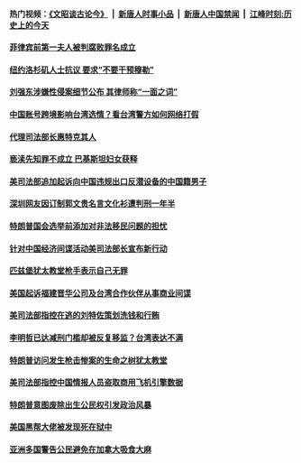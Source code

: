 #### 热门视频：[《文昭谈古论今》](https://github.com/gfw-breaker/wenzhao/blob/master/README.md?t=12021532?t=12021231?t=12020931?t=12020631?t=12020331?t=12020031?t=12012131?t=12011832?t=12011531?t=12011230?t=12010931?t=12010631?t=12010332?t=12010031?t=11302131?t=11301831?t=11301531?t=11301231?t=11300931?t=11300631?t=11300331?t=11300031?t=11292131?t=11291831?t=11291531?t=11291231?t=11290931?t=11290631?t=11290331?t=11290031?t=11282132?t=11281832?t=11281531?t=11281231?t=11280931?t=11280631?t=11280331?t=11280031?t=11272131?t=11271832?t=11271532?t=11271231?t=11270931?t=11270632?t=11270332?t=11270032?t=11262131?t=11261831?t=11261532?t=11261232?t=11260931?t=11260631?t=11260331?t=11260032?t=11252132?t=11251832?t=11251532?t=11251232?t=11250932?t=11250631?t=11250331?t=11250032?t=11242132?t=11241831?t=11241532?t=11241231?t=11240932?t=11240631?t=11240331?t=11240034?t=11232134?t=11231834?t=11231531?t=11231233?t=11230933?t=11230632?t=11230335?t=11230031?t=11222139?t=11221834?t=11221532?t=11221238?t=11220932?t=11220634?t=11220333?t=11220033?t=11212133?t=11211834?t=11211535?t=11211231?t=11210931?t=11210632?t=11210331?t=11210031?t=11202131?t=11201831?t=11201531?t=11201231?t=11200931?t=11200631?t=11200331?t=11200031?t=11192131?t=11191832?t=11191531?t=11191231?t=11190931?t=11190631?t=11190331?t=11190031?t=11182131?t=11181831?t=11181531?t=11181231?t=11180931?t=11180631?t=11180331?t=11180031?t=11172131?t=11171831?t=11171531?t=11171231?t=11170931?t=11170631?t=11170331?t=11170031?t=11162131?t=11161831?t=11161531?t=11161231?t=11160932?t=11160631?t=11160331?t=11160031?t=11152131?t=11151831?t=11151531?t=11151231?t=11150931?t=11150631?t=11150331?t=11150031?t=11142132?t=11141832?t=11141531?t=11141231?t=11140931?t=11140631?t=11140331?t=11140031?t=11132132?t=11131831?t=11131531?t=11131231?t=11130931?t=11130632?t=11130332?t=11130032?t=11122132?t=11121831?t=11121532?t=11121231?t=11120931?t=11120631?t=11120332?t=11120031?t=11112131?t=11111831?t=11111531?t=11111231?t=11110931?t=11110631?t=11110331?t=11110031?t=11102131?t=11101831?t=11101533?t=11101532?t=11101232) &nbsp;|&nbsp; [新唐人时事小品](https://github.com/gfw-breaker/ntdtv-comedy/blob/master/README.md?t=12021532?t=12021231?t=12020931?t=12020631?t=12020331?t=12020031?t=12012131?t=12011832?t=12011531?t=12011230?t=12010931?t=12010631?t=12010332?t=12010031?t=11302131?t=11301831?t=11301531?t=11301231?t=11300931?t=11300631?t=11300331?t=11300031?t=11292131?t=11291831?t=11291531?t=11291231?t=11290931?t=11290631?t=11290331?t=11290031?t=11282132?t=11281832?t=11281531?t=11281231?t=11280931?t=11280631?t=11280331?t=11280031?t=11272131?t=11271832?t=11271532?t=11271231?t=11270931?t=11270632?t=11270332?t=11270032?t=11262131?t=11261831?t=11261532?t=11261232?t=11260931?t=11260631?t=11260331?t=11260032?t=11252132?t=11251832?t=11251532?t=11251232?t=11250932?t=11250631?t=11250331?t=11250032?t=11242132?t=11241831?t=11241532?t=11241231?t=11240932?t=11240631?t=11240331?t=11240034?t=11232134?t=11231834?t=11231531?t=11231233?t=11230933?t=11230632?t=11230335?t=11230031?t=11222139?t=11221834?t=11221532?t=11221238?t=11220932?t=11220634?t=11220333?t=11220033?t=11212133?t=11211834?t=11211535?t=11211231?t=11210931?t=11210632?t=11210331?t=11210031?t=11202131?t=11201831?t=11201531?t=11201231?t=11200931?t=11200631?t=11200331?t=11200031?t=11192131?t=11191832?t=11191531?t=11191231?t=11190931?t=11190631?t=11190331?t=11190031?t=11182131?t=11181831?t=11181531?t=11181231?t=11180931?t=11180631?t=11180331?t=11180031?t=11172131?t=11171831?t=11171531?t=11171231?t=11170931?t=11170631?t=11170331?t=11170031?t=11162131?t=11161831?t=11161531?t=11161231?t=11160932?t=11160631?t=11160331?t=11160031?t=11152131?t=11151831?t=11151531?t=11151231?t=11150931?t=11150631?t=11150331?t=11150031?t=11142132?t=11141832?t=11141531?t=11141231?t=11140931?t=11140631?t=11140331?t=11140031?t=11132132?t=11131831?t=11131531?t=11131231?t=11130931?t=11130632?t=11130332?t=11130032?t=11122132?t=11121831?t=11121532?t=11121231?t=11120931?t=11120631?t=11120332?t=11120031?t=11112131?t=11111831?t=11111531?t=11111231?t=11110931?t=11110631?t=11110331?t=11110031?t=11102131?t=11101831?t=11101533?t=11101532?t=11101232) &nbsp;|&nbsp; [新唐人中国禁闻](https://github.com/gfw-breaker/ntdtv-news/blob/master/README.md?t=12021532?t=12021231?t=12020931?t=12020631?t=12020331?t=12020031?t=12012131?t=12011832?t=12011531?t=12011230?t=12010931?t=12010631?t=12010332?t=12010031?t=11302131?t=11301831?t=11301531?t=11301231?t=11300931?t=11300631?t=11300331?t=11300031?t=11292131?t=11291831?t=11291531?t=11291231?t=11290931?t=11290631?t=11290331?t=11290031?t=11282132?t=11281832?t=11281531?t=11281231?t=11280931?t=11280631?t=11280331?t=11280031?t=11272131?t=11271832?t=11271532?t=11271231?t=11270931?t=11270632?t=11270332?t=11270032?t=11262131?t=11261831?t=11261532?t=11261232?t=11260931?t=11260631?t=11260331?t=11260032?t=11252132?t=11251832?t=11251532?t=11251232?t=11250932?t=11250631?t=11250331?t=11250032?t=11242132?t=11241831?t=11241532?t=11241231?t=11240932?t=11240631?t=11240331?t=11240034?t=11232134?t=11231834?t=11231531?t=11231233?t=11230933?t=11230632?t=11230335?t=11230031?t=11222139?t=11221834?t=11221532?t=11221238?t=11220932?t=11220634?t=11220333?t=11220033?t=11212133?t=11211834?t=11211535?t=11211231?t=11210931?t=11210632?t=11210331?t=11210031?t=11202131?t=11201831?t=11201531?t=11201231?t=11200931?t=11200631?t=11200331?t=11200031?t=11192131?t=11191832?t=11191531?t=11191231?t=11190931?t=11190631?t=11190331?t=11190031?t=11182131?t=11181831?t=11181531?t=11181231?t=11180931?t=11180631?t=11180331?t=11180031?t=11172131?t=11171831?t=11171531?t=11171231?t=11170931?t=11170631?t=11170331?t=11170031?t=11162131?t=11161831?t=11161531?t=11161231?t=11160932?t=11160631?t=11160331?t=11160031?t=11152131?t=11151831?t=11151531?t=11151231?t=11150931?t=11150631?t=11150331?t=11150031?t=11142132?t=11141832?t=11141531?t=11141231?t=11140931?t=11140631?t=11140331?t=11140031?t=11132132?t=11131831?t=11131531?t=11131231?t=11130931?t=11130632?t=11130332?t=11130032?t=11122132?t=11121831?t=11121532?t=11121231?t=11120931?t=11120631?t=11120332?t=11120031?t=11112131?t=11111831?t=11111531?t=11111231?t=11110931?t=11110631?t=11110331?t=11110031?t=11102131?t=11101831?t=11101533?t=11101532?t=11101232) &nbsp;|&nbsp; [江峰时刻:历史上的今天](https://github.com/gfw-breaker/today-in-history/blob/master/README.md?t=12021532?t=12021231?t=12020931?t=12020631?t=12020331?t=12020031?t=12012131?t=12011832?t=12011531?t=12011230?t=12010931?t=12010631?t=12010332?t=12010031?t=11302131?t=11301831?t=11301531?t=11301231?t=11300931?t=11300631?t=11300331?t=11300031?t=11292131?t=11291831?t=11291531?t=11291231?t=11290931?t=11290631?t=11290331?t=11290031?t=11282132?t=11281832?t=11281531?t=11281231?t=11280931?t=11280631?t=11280331?t=11280031?t=11272131?t=11271832?t=11271532?t=11271231?t=11270931?t=11270632?t=11270332?t=11270032?t=11262131?t=11261831?t=11261532?t=11261232?t=11260931?t=11260631?t=11260331?t=11260032?t=11252132?t=11251832?t=11251532?t=11251232?t=11250932?t=11250631?t=11250331?t=11250032?t=11242132?t=11241831?t=11241532?t=11241231?t=11240932?t=11240631?t=11240331?t=11240034?t=11232134?t=11231834?t=11231531?t=11231233?t=11230933?t=11230632?t=11230335?t=11230031?t=11222139?t=11221834?t=11221532?t=11221238?t=11220932?t=11220634?t=11220333?t=11220033?t=11212133?t=11211834?t=11211535?t=11211231?t=11210931?t=11210632?t=11210331?t=11210031?t=11202131?t=11201831?t=11201531?t=11201231?t=11200931?t=11200631?t=11200331?t=11200031?t=11192131?t=11191832?t=11191531?t=11191231?t=11190931?t=11190631?t=11190331?t=11190031?t=11182131?t=11181831?t=11181531?t=11181231?t=11180931?t=11180631?t=11180331?t=11180031?t=11172131?t=11171831?t=11171531?t=11171231?t=11170931?t=11170631?t=11170331?t=11170031?t=11162131?t=11161831?t=11161531?t=11161231?t=11160932?t=11160631?t=11160331?t=11160031?t=11152131?t=11151831?t=11151531?t=11151231?t=11150931?t=11150631?t=11150331?t=11150031?t=11142132?t=11141832?t=11141531?t=11141231?t=11140931?t=11140631?t=11140331?t=11140031?t=11132132?t=11131831?t=11131531?t=11131231?t=11130931?t=11130632?t=11130332?t=11130032?t=11122132?t=11121831?t=11121532?t=11121231?t=11120931?t=11120631?t=11120332?t=11120031?t=11112131?t=11111831?t=11111531?t=11111231?t=11110931?t=11110631?t=11110331?t=11110031?t=11102131?t=11101831?t=11101533?t=11101532?t=11101232) 

#### [菲律宾前第一夫人被判腐败罪名成立](../pages/zvyyieoqvp/4652308.md?t=12021532?t=12021231?t=12020931?t=12020631?t=12020331?t=12020031?t=12012131?t=12011832?t=12011531?t=12011230?t=12010931?t=12010631?t=12010332?t=12010031?t=11302131?t=11301831?t=11301531?t=11301231?t=11300931?t=11300631?t=11300331?t=11300031?t=11292131?t=11291831?t=11291531?t=11291231?t=11290931?t=11290631?t=11290331?t=11290031?t=11282132?t=11281832?t=11281531?t=11281231?t=11280931?t=11280631?t=11280331?t=11280031?t=11272131?t=11271832?t=11271532?t=11271231?t=11270931?t=11270632?t=11270332?t=11270032?t=11262131?t=11261831?t=11261532?t=11261232?t=11260931?t=11260631?t=11260331?t=11260032?t=11252132?t=11251832?t=11251532?t=11251232?t=11250932?t=11250631?t=11250331?t=11250032?t=11242132?t=11241831?t=11241532?t=11241231?t=11240932?t=11240631?t=11240331?t=11240034?t=11232134?t=11231834?t=11231531?t=11231233?t=11230933?t=11230632?t=11230335?t=11230031?t=11222139?t=11221834?t=11221532?t=11221238?t=11220932?t=11220634?t=11220333?t=11220033?t=11212133?t=11211834?t=11211535?t=11211231?t=11210931?t=11210632?t=11210331?t=11210031?t=11202131?t=11201831?t=11201531?t=11201231?t=11200931?t=11200631?t=11200331?t=11200031?t=11192131?t=11191832?t=11191531?t=11191231?t=11190931?t=11190631?t=11190331?t=11190031?t=11182131?t=11181831?t=11181531?t=11181231?t=11180931?t=11180631?t=11180331?t=11180031?t=11172131?t=11171831?t=11171531?t=11171231?t=11170931?t=11170631?t=11170331?t=11170031?t=11162131?t=11161831?t=11161531?t=11161231?t=11160932?t=11160631?t=11160331?t=11160031?t=11152131?t=11151831?t=11151531?t=11151231?t=11150931?t=11150631?t=11150331?t=11150031?t=11142132?t=11141832?t=11141531?t=11141231?t=11140931?t=11140631?t=11140331?t=11140031?t=11132132?t=11131831?t=11131531?t=11131231?t=11130931?t=11130632?t=11130332?t=11130032?t=11122132?t=11121831?t=11121532?t=11121231?t=11120931?t=11120631?t=11120332?t=11120031?t=11112131?t=11111831?t=11111531?t=11111231?t=11110931?t=11110631?t=11110331?t=11110031?t=11102131?t=11101831?t=11101533?t=11101532?t=11101232) 

#### [纽约洛杉矶人士抗议 要求“不要干预穆勒”](../pages/zvyyieoqvp/4651822.md?t=12021532?t=12021231?t=12020931?t=12020631?t=12020331?t=12020031?t=12012131?t=12011832?t=12011531?t=12011230?t=12010931?t=12010631?t=12010332?t=12010031?t=11302131?t=11301831?t=11301531?t=11301231?t=11300931?t=11300631?t=11300331?t=11300031?t=11292131?t=11291831?t=11291531?t=11291231?t=11290931?t=11290631?t=11290331?t=11290031?t=11282132?t=11281832?t=11281531?t=11281231?t=11280931?t=11280631?t=11280331?t=11280031?t=11272131?t=11271832?t=11271532?t=11271231?t=11270931?t=11270632?t=11270332?t=11270032?t=11262131?t=11261831?t=11261532?t=11261232?t=11260931?t=11260631?t=11260331?t=11260032?t=11252132?t=11251832?t=11251532?t=11251232?t=11250932?t=11250631?t=11250331?t=11250032?t=11242132?t=11241831?t=11241532?t=11241231?t=11240932?t=11240631?t=11240331?t=11240034?t=11232134?t=11231834?t=11231531?t=11231233?t=11230933?t=11230632?t=11230335?t=11230031?t=11222139?t=11221834?t=11221532?t=11221238?t=11220932?t=11220634?t=11220333?t=11220033?t=11212133?t=11211834?t=11211535?t=11211231?t=11210931?t=11210632?t=11210331?t=11210031?t=11202131?t=11201831?t=11201531?t=11201231?t=11200931?t=11200631?t=11200331?t=11200031?t=11192131?t=11191832?t=11191531?t=11191231?t=11190931?t=11190631?t=11190331?t=11190031?t=11182131?t=11181831?t=11181531?t=11181231?t=11180931?t=11180631?t=11180331?t=11180031?t=11172131?t=11171831?t=11171531?t=11171231?t=11170931?t=11170631?t=11170331?t=11170031?t=11162131?t=11161831?t=11161531?t=11161231?t=11160932?t=11160631?t=11160331?t=11160031?t=11152131?t=11151831?t=11151531?t=11151231?t=11150931?t=11150631?t=11150331?t=11150031?t=11142132?t=11141832?t=11141531?t=11141231?t=11140931?t=11140631?t=11140331?t=11140031?t=11132132?t=11131831?t=11131531?t=11131231?t=11130931?t=11130632?t=11130332?t=11130032?t=11122132?t=11121831?t=11121532?t=11121231?t=11120931?t=11120631?t=11120332?t=11120031?t=11112131?t=11111831?t=11111531?t=11111231?t=11110931?t=11110631?t=11110331?t=11110031?t=11102131?t=11101831?t=11101533?t=11101532?t=11101232) 

#### [刘强东涉嫌性侵案细节公布 其律师称“一面之词”](../pages/zvyyieoqvp/4650001.md?t=12021532?t=12021231?t=12020931?t=12020631?t=12020331?t=12020031?t=12012131?t=12011832?t=12011531?t=12011230?t=12010931?t=12010631?t=12010332?t=12010031?t=11302131?t=11301831?t=11301531?t=11301231?t=11300931?t=11300631?t=11300331?t=11300031?t=11292131?t=11291831?t=11291531?t=11291231?t=11290931?t=11290631?t=11290331?t=11290031?t=11282132?t=11281832?t=11281531?t=11281231?t=11280931?t=11280631?t=11280331?t=11280031?t=11272131?t=11271832?t=11271532?t=11271231?t=11270931?t=11270632?t=11270332?t=11270032?t=11262131?t=11261831?t=11261532?t=11261232?t=11260931?t=11260631?t=11260331?t=11260032?t=11252132?t=11251832?t=11251532?t=11251232?t=11250932?t=11250631?t=11250331?t=11250032?t=11242132?t=11241831?t=11241532?t=11241231?t=11240932?t=11240631?t=11240331?t=11240034?t=11232134?t=11231834?t=11231531?t=11231233?t=11230933?t=11230632?t=11230335?t=11230031?t=11222139?t=11221834?t=11221532?t=11221238?t=11220932?t=11220634?t=11220333?t=11220033?t=11212133?t=11211834?t=11211535?t=11211231?t=11210931?t=11210632?t=11210331?t=11210031?t=11202131?t=11201831?t=11201531?t=11201231?t=11200931?t=11200631?t=11200331?t=11200031?t=11192131?t=11191832?t=11191531?t=11191231?t=11190931?t=11190631?t=11190331?t=11190031?t=11182131?t=11181831?t=11181531?t=11181231?t=11180931?t=11180631?t=11180331?t=11180031?t=11172131?t=11171831?t=11171531?t=11171231?t=11170931?t=11170631?t=11170331?t=11170031?t=11162131?t=11161831?t=11161531?t=11161231?t=11160932?t=11160631?t=11160331?t=11160031?t=11152131?t=11151831?t=11151531?t=11151231?t=11150931?t=11150631?t=11150331?t=11150031?t=11142132?t=11141832?t=11141531?t=11141231?t=11140931?t=11140631?t=11140331?t=11140031?t=11132132?t=11131831?t=11131531?t=11131231?t=11130931?t=11130632?t=11130332?t=11130032?t=11122132?t=11121831?t=11121532?t=11121231?t=11120931?t=11120631?t=11120332?t=11120031?t=11112131?t=11111831?t=11111531?t=11111231?t=11110931?t=11110631?t=11110331?t=11110031?t=11102131?t=11101831?t=11101533?t=11101532?t=11101232) 

#### [中国账号跨境影响台湾选情？看台湾警方如何网络打假](../pages/zvyyieoqvp/4649896.md?t=12021532?t=12021231?t=12020931?t=12020631?t=12020331?t=12020031?t=12012131?t=12011832?t=12011531?t=12011230?t=12010931?t=12010631?t=12010332?t=12010031?t=11302131?t=11301831?t=11301531?t=11301231?t=11300931?t=11300631?t=11300331?t=11300031?t=11292131?t=11291831?t=11291531?t=11291231?t=11290931?t=11290631?t=11290331?t=11290031?t=11282132?t=11281832?t=11281531?t=11281231?t=11280931?t=11280631?t=11280331?t=11280031?t=11272131?t=11271832?t=11271532?t=11271231?t=11270931?t=11270632?t=11270332?t=11270032?t=11262131?t=11261831?t=11261532?t=11261232?t=11260931?t=11260631?t=11260331?t=11260032?t=11252132?t=11251832?t=11251532?t=11251232?t=11250932?t=11250631?t=11250331?t=11250032?t=11242132?t=11241831?t=11241532?t=11241231?t=11240932?t=11240631?t=11240331?t=11240034?t=11232134?t=11231834?t=11231531?t=11231233?t=11230933?t=11230632?t=11230335?t=11230031?t=11222139?t=11221834?t=11221532?t=11221238?t=11220932?t=11220634?t=11220333?t=11220033?t=11212133?t=11211834?t=11211535?t=11211231?t=11210931?t=11210632?t=11210331?t=11210031?t=11202131?t=11201831?t=11201531?t=11201231?t=11200931?t=11200631?t=11200331?t=11200031?t=11192131?t=11191832?t=11191531?t=11191231?t=11190931?t=11190631?t=11190331?t=11190031?t=11182131?t=11181831?t=11181531?t=11181231?t=11180931?t=11180631?t=11180331?t=11180031?t=11172131?t=11171831?t=11171531?t=11171231?t=11170931?t=11170631?t=11170331?t=11170031?t=11162131?t=11161831?t=11161531?t=11161231?t=11160932?t=11160631?t=11160331?t=11160031?t=11152131?t=11151831?t=11151531?t=11151231?t=11150931?t=11150631?t=11150331?t=11150031?t=11142132?t=11141832?t=11141531?t=11141231?t=11140931?t=11140631?t=11140331?t=11140031?t=11132132?t=11131831?t=11131531?t=11131231?t=11130931?t=11130632?t=11130332?t=11130032?t=11122132?t=11121831?t=11121532?t=11121231?t=11120931?t=11120631?t=11120332?t=11120031?t=11112131?t=11111831?t=11111531?t=11111231?t=11110931?t=11110631?t=11110331?t=11110031?t=11102131?t=11101831?t=11101533?t=11101532?t=11101232) 

#### [代理司法部长惠特克其人](../pages/zvyyieoqvp/4649130.md?t=12021532?t=12021231?t=12020931?t=12020631?t=12020331?t=12020031?t=12012131?t=12011832?t=12011531?t=12011230?t=12010931?t=12010631?t=12010332?t=12010031?t=11302131?t=11301831?t=11301531?t=11301231?t=11300931?t=11300631?t=11300331?t=11300031?t=11292131?t=11291831?t=11291531?t=11291231?t=11290931?t=11290631?t=11290331?t=11290031?t=11282132?t=11281832?t=11281531?t=11281231?t=11280931?t=11280631?t=11280331?t=11280031?t=11272131?t=11271832?t=11271532?t=11271231?t=11270931?t=11270632?t=11270332?t=11270032?t=11262131?t=11261831?t=11261532?t=11261232?t=11260931?t=11260631?t=11260331?t=11260032?t=11252132?t=11251832?t=11251532?t=11251232?t=11250932?t=11250631?t=11250331?t=11250032?t=11242132?t=11241831?t=11241532?t=11241231?t=11240932?t=11240631?t=11240331?t=11240034?t=11232134?t=11231834?t=11231531?t=11231233?t=11230933?t=11230632?t=11230335?t=11230031?t=11222139?t=11221834?t=11221532?t=11221238?t=11220932?t=11220634?t=11220333?t=11220033?t=11212133?t=11211834?t=11211535?t=11211231?t=11210931?t=11210632?t=11210331?t=11210031?t=11202131?t=11201831?t=11201531?t=11201231?t=11200931?t=11200631?t=11200331?t=11200031?t=11192131?t=11191832?t=11191531?t=11191231?t=11190931?t=11190631?t=11190331?t=11190031?t=11182131?t=11181831?t=11181531?t=11181231?t=11180931?t=11180631?t=11180331?t=11180031?t=11172131?t=11171831?t=11171531?t=11171231?t=11170931?t=11170631?t=11170331?t=11170031?t=11162131?t=11161831?t=11161531?t=11161231?t=11160932?t=11160631?t=11160331?t=11160031?t=11152131?t=11151831?t=11151531?t=11151231?t=11150931?t=11150631?t=11150331?t=11150031?t=11142132?t=11141832?t=11141531?t=11141231?t=11140931?t=11140631?t=11140331?t=11140031?t=11132132?t=11131831?t=11131531?t=11131231?t=11130931?t=11130632?t=11130332?t=11130032?t=11122132?t=11121831?t=11121532?t=11121231?t=11120931?t=11120631?t=11120332?t=11120031?t=11112131?t=11111831?t=11111531?t=11111231?t=11110931?t=11110631?t=11110331?t=11110031?t=11102131?t=11101831?t=11101533?t=11101532?t=11101232) 

#### [亵渎先知罪不成立 巴基斯坦妇女获释](../pages/zvyyieoqvp/4649129.md?t=12021532?t=12021231?t=12020931?t=12020631?t=12020331?t=12020031?t=12012131?t=12011832?t=12011531?t=12011230?t=12010931?t=12010631?t=12010332?t=12010031?t=11302131?t=11301831?t=11301531?t=11301231?t=11300931?t=11300631?t=11300331?t=11300031?t=11292131?t=11291831?t=11291531?t=11291231?t=11290931?t=11290631?t=11290331?t=11290031?t=11282132?t=11281832?t=11281531?t=11281231?t=11280931?t=11280631?t=11280331?t=11280031?t=11272131?t=11271832?t=11271532?t=11271231?t=11270931?t=11270632?t=11270332?t=11270032?t=11262131?t=11261831?t=11261532?t=11261232?t=11260931?t=11260631?t=11260331?t=11260032?t=11252132?t=11251832?t=11251532?t=11251232?t=11250932?t=11250631?t=11250331?t=11250032?t=11242132?t=11241831?t=11241532?t=11241231?t=11240932?t=11240631?t=11240331?t=11240034?t=11232134?t=11231834?t=11231531?t=11231233?t=11230933?t=11230632?t=11230335?t=11230031?t=11222139?t=11221834?t=11221532?t=11221238?t=11220932?t=11220634?t=11220333?t=11220033?t=11212133?t=11211834?t=11211535?t=11211231?t=11210931?t=11210632?t=11210331?t=11210031?t=11202131?t=11201831?t=11201531?t=11201231?t=11200931?t=11200631?t=11200331?t=11200031?t=11192131?t=11191832?t=11191531?t=11191231?t=11190931?t=11190631?t=11190331?t=11190031?t=11182131?t=11181831?t=11181531?t=11181231?t=11180931?t=11180631?t=11180331?t=11180031?t=11172131?t=11171831?t=11171531?t=11171231?t=11170931?t=11170631?t=11170331?t=11170031?t=11162131?t=11161831?t=11161531?t=11161231?t=11160932?t=11160631?t=11160331?t=11160031?t=11152131?t=11151831?t=11151531?t=11151231?t=11150931?t=11150631?t=11150331?t=11150031?t=11142132?t=11141832?t=11141531?t=11141231?t=11140931?t=11140631?t=11140331?t=11140031?t=11132132?t=11131831?t=11131531?t=11131231?t=11130931?t=11130632?t=11130332?t=11130032?t=11122132?t=11121831?t=11121532?t=11121231?t=11120931?t=11120631?t=11120332?t=11120031?t=11112131?t=11111831?t=11111531?t=11111231?t=11110931?t=11110631?t=11110331?t=11110031?t=11102131?t=11101831?t=11101533?t=11101532?t=11101232) 

#### [美司法部追加起诉向中国违规出口反潜设备的中国籍男子](../pages/zvyyieoqvp/4643299.md?t=12021532?t=12021231?t=12020931?t=12020631?t=12020331?t=12020031?t=12012131?t=12011832?t=12011531?t=12011230?t=12010931?t=12010631?t=12010332?t=12010031?t=11302131?t=11301831?t=11301531?t=11301231?t=11300931?t=11300631?t=11300331?t=11300031?t=11292131?t=11291831?t=11291531?t=11291231?t=11290931?t=11290631?t=11290331?t=11290031?t=11282132?t=11281832?t=11281531?t=11281231?t=11280931?t=11280631?t=11280331?t=11280031?t=11272131?t=11271832?t=11271532?t=11271231?t=11270931?t=11270632?t=11270332?t=11270032?t=11262131?t=11261831?t=11261532?t=11261232?t=11260931?t=11260631?t=11260331?t=11260032?t=11252132?t=11251832?t=11251532?t=11251232?t=11250932?t=11250631?t=11250331?t=11250032?t=11242132?t=11241831?t=11241532?t=11241231?t=11240932?t=11240631?t=11240331?t=11240034?t=11232134?t=11231834?t=11231531?t=11231233?t=11230933?t=11230632?t=11230335?t=11230031?t=11222139?t=11221834?t=11221532?t=11221238?t=11220932?t=11220634?t=11220333?t=11220033?t=11212133?t=11211834?t=11211535?t=11211231?t=11210931?t=11210632?t=11210331?t=11210031?t=11202131?t=11201831?t=11201531?t=11201231?t=11200931?t=11200631?t=11200331?t=11200031?t=11192131?t=11191832?t=11191531?t=11191231?t=11190931?t=11190631?t=11190331?t=11190031?t=11182131?t=11181831?t=11181531?t=11181231?t=11180931?t=11180631?t=11180331?t=11180031?t=11172131?t=11171831?t=11171531?t=11171231?t=11170931?t=11170631?t=11170331?t=11170031?t=11162131?t=11161831?t=11161531?t=11161231?t=11160932?t=11160631?t=11160331?t=11160031?t=11152131?t=11151831?t=11151531?t=11151231?t=11150931?t=11150631?t=11150331?t=11150031?t=11142132?t=11141832?t=11141531?t=11141231?t=11140931?t=11140631?t=11140331?t=11140031?t=11132132?t=11131831?t=11131531?t=11131231?t=11130931?t=11130632?t=11130332?t=11130032?t=11122132?t=11121831?t=11121532?t=11121231?t=11120931?t=11120631?t=11120332?t=11120031?t=11112131?t=11111831?t=11111531?t=11111231?t=11110931?t=11110631?t=11110331?t=11110031?t=11102131?t=11101831?t=11101533?t=11101532?t=11101232) 

#### [深圳网友因订制郭文贵名言文化衫遭判刑一年半](../pages/zvyyieoqvp/4643222.md?t=12021532?t=12021231?t=12020931?t=12020631?t=12020331?t=12020031?t=12012131?t=12011832?t=12011531?t=12011230?t=12010931?t=12010631?t=12010332?t=12010031?t=11302131?t=11301831?t=11301531?t=11301231?t=11300931?t=11300631?t=11300331?t=11300031?t=11292131?t=11291831?t=11291531?t=11291231?t=11290931?t=11290631?t=11290331?t=11290031?t=11282132?t=11281832?t=11281531?t=11281231?t=11280931?t=11280631?t=11280331?t=11280031?t=11272131?t=11271832?t=11271532?t=11271231?t=11270931?t=11270632?t=11270332?t=11270032?t=11262131?t=11261831?t=11261532?t=11261232?t=11260931?t=11260631?t=11260331?t=11260032?t=11252132?t=11251832?t=11251532?t=11251232?t=11250932?t=11250631?t=11250331?t=11250032?t=11242132?t=11241831?t=11241532?t=11241231?t=11240932?t=11240631?t=11240331?t=11240034?t=11232134?t=11231834?t=11231531?t=11231233?t=11230933?t=11230632?t=11230335?t=11230031?t=11222139?t=11221834?t=11221532?t=11221238?t=11220932?t=11220634?t=11220333?t=11220033?t=11212133?t=11211834?t=11211535?t=11211231?t=11210931?t=11210632?t=11210331?t=11210031?t=11202131?t=11201831?t=11201531?t=11201231?t=11200931?t=11200631?t=11200331?t=11200031?t=11192131?t=11191832?t=11191531?t=11191231?t=11190931?t=11190631?t=11190331?t=11190031?t=11182131?t=11181831?t=11181531?t=11181231?t=11180931?t=11180631?t=11180331?t=11180031?t=11172131?t=11171831?t=11171531?t=11171231?t=11170931?t=11170631?t=11170331?t=11170031?t=11162131?t=11161831?t=11161531?t=11161231?t=11160932?t=11160631?t=11160331?t=11160031?t=11152131?t=11151831?t=11151531?t=11151231?t=11150931?t=11150631?t=11150331?t=11150031?t=11142132?t=11141832?t=11141531?t=11141231?t=11140931?t=11140631?t=11140331?t=11140031?t=11132132?t=11131831?t=11131531?t=11131231?t=11130931?t=11130632?t=11130332?t=11130032?t=11122132?t=11121831?t=11121532?t=11121231?t=11120931?t=11120631?t=11120332?t=11120031?t=11112131?t=11111831?t=11111531?t=11111231?t=11110931?t=11110631?t=11110331?t=11110031?t=11102131?t=11101831?t=11101533?t=11101532?t=11101232) 

#### [特朗普国会选举前添加对非法移民问题的担忧](../pages/zvyyieoqvp/4638916.md?t=12021532?t=12021231?t=12020931?t=12020631?t=12020331?t=12020031?t=12012131?t=12011832?t=12011531?t=12011230?t=12010931?t=12010631?t=12010332?t=12010031?t=11302131?t=11301831?t=11301531?t=11301231?t=11300931?t=11300631?t=11300331?t=11300031?t=11292131?t=11291831?t=11291531?t=11291231?t=11290931?t=11290631?t=11290331?t=11290031?t=11282132?t=11281832?t=11281531?t=11281231?t=11280931?t=11280631?t=11280331?t=11280031?t=11272131?t=11271832?t=11271532?t=11271231?t=11270931?t=11270632?t=11270332?t=11270032?t=11262131?t=11261831?t=11261532?t=11261232?t=11260931?t=11260631?t=11260331?t=11260032?t=11252132?t=11251832?t=11251532?t=11251232?t=11250932?t=11250631?t=11250331?t=11250032?t=11242132?t=11241831?t=11241532?t=11241231?t=11240932?t=11240631?t=11240331?t=11240034?t=11232134?t=11231834?t=11231531?t=11231233?t=11230933?t=11230632?t=11230335?t=11230031?t=11222139?t=11221834?t=11221532?t=11221238?t=11220932?t=11220634?t=11220333?t=11220033?t=11212133?t=11211834?t=11211535?t=11211231?t=11210931?t=11210632?t=11210331?t=11210031?t=11202131?t=11201831?t=11201531?t=11201231?t=11200931?t=11200631?t=11200331?t=11200031?t=11192131?t=11191832?t=11191531?t=11191231?t=11190931?t=11190631?t=11190331?t=11190031?t=11182131?t=11181831?t=11181531?t=11181231?t=11180931?t=11180631?t=11180331?t=11180031?t=11172131?t=11171831?t=11171531?t=11171231?t=11170931?t=11170631?t=11170331?t=11170031?t=11162131?t=11161831?t=11161531?t=11161231?t=11160932?t=11160631?t=11160331?t=11160031?t=11152131?t=11151831?t=11151531?t=11151231?t=11150931?t=11150631?t=11150331?t=11150031?t=11142132?t=11141832?t=11141531?t=11141231?t=11140931?t=11140631?t=11140331?t=11140031?t=11132132?t=11131831?t=11131531?t=11131231?t=11130931?t=11130632?t=11130332?t=11130032?t=11122132?t=11121831?t=11121532?t=11121231?t=11120931?t=11120631?t=11120332?t=11120031?t=11112131?t=11111831?t=11111531?t=11111231?t=11110931?t=11110631?t=11110331?t=11110031?t=11102131?t=11101831?t=11101533?t=11101532?t=11101232) 

#### [针对中国经济间谍活动美司法部长宣布新行动](../pages/zvyyieoqvp/4638912.md?t=12021532?t=12021231?t=12020931?t=12020631?t=12020331?t=12020031?t=12012131?t=12011832?t=12011531?t=12011230?t=12010931?t=12010631?t=12010332?t=12010031?t=11302131?t=11301831?t=11301531?t=11301231?t=11300931?t=11300631?t=11300331?t=11300031?t=11292131?t=11291831?t=11291531?t=11291231?t=11290931?t=11290631?t=11290331?t=11290031?t=11282132?t=11281832?t=11281531?t=11281231?t=11280931?t=11280631?t=11280331?t=11280031?t=11272131?t=11271832?t=11271532?t=11271231?t=11270931?t=11270632?t=11270332?t=11270032?t=11262131?t=11261831?t=11261532?t=11261232?t=11260931?t=11260631?t=11260331?t=11260032?t=11252132?t=11251832?t=11251532?t=11251232?t=11250932?t=11250631?t=11250331?t=11250032?t=11242132?t=11241831?t=11241532?t=11241231?t=11240932?t=11240631?t=11240331?t=11240034?t=11232134?t=11231834?t=11231531?t=11231233?t=11230933?t=11230632?t=11230335?t=11230031?t=11222139?t=11221834?t=11221532?t=11221238?t=11220932?t=11220634?t=11220333?t=11220033?t=11212133?t=11211834?t=11211535?t=11211231?t=11210931?t=11210632?t=11210331?t=11210031?t=11202131?t=11201831?t=11201531?t=11201231?t=11200931?t=11200631?t=11200331?t=11200031?t=11192131?t=11191832?t=11191531?t=11191231?t=11190931?t=11190631?t=11190331?t=11190031?t=11182131?t=11181831?t=11181531?t=11181231?t=11180931?t=11180631?t=11180331?t=11180031?t=11172131?t=11171831?t=11171531?t=11171231?t=11170931?t=11170631?t=11170331?t=11170031?t=11162131?t=11161831?t=11161531?t=11161231?t=11160932?t=11160631?t=11160331?t=11160031?t=11152131?t=11151831?t=11151531?t=11151231?t=11150931?t=11150631?t=11150331?t=11150031?t=11142132?t=11141832?t=11141531?t=11141231?t=11140931?t=11140631?t=11140331?t=11140031?t=11132132?t=11131831?t=11131531?t=11131231?t=11130931?t=11130632?t=11130332?t=11130032?t=11122132?t=11121831?t=11121532?t=11121231?t=11120931?t=11120631?t=11120332?t=11120031?t=11112131?t=11111831?t=11111531?t=11111231?t=11110931?t=11110631?t=11110331?t=11110031?t=11102131?t=11101831?t=11101533?t=11101532?t=11101232) 

#### [匹兹堡犹太教堂枪手表示自己无罪](../pages/zvyyieoqvp/4639001.md?t=12021532?t=12021231?t=12020931?t=12020631?t=12020331?t=12020031?t=12012131?t=12011832?t=12011531?t=12011230?t=12010931?t=12010631?t=12010332?t=12010031?t=11302131?t=11301831?t=11301531?t=11301231?t=11300931?t=11300631?t=11300331?t=11300031?t=11292131?t=11291831?t=11291531?t=11291231?t=11290931?t=11290631?t=11290331?t=11290031?t=11282132?t=11281832?t=11281531?t=11281231?t=11280931?t=11280631?t=11280331?t=11280031?t=11272131?t=11271832?t=11271532?t=11271231?t=11270931?t=11270632?t=11270332?t=11270032?t=11262131?t=11261831?t=11261532?t=11261232?t=11260931?t=11260631?t=11260331?t=11260032?t=11252132?t=11251832?t=11251532?t=11251232?t=11250932?t=11250631?t=11250331?t=11250032?t=11242132?t=11241831?t=11241532?t=11241231?t=11240932?t=11240631?t=11240331?t=11240034?t=11232134?t=11231834?t=11231531?t=11231233?t=11230933?t=11230632?t=11230335?t=11230031?t=11222139?t=11221834?t=11221532?t=11221238?t=11220932?t=11220634?t=11220333?t=11220033?t=11212133?t=11211834?t=11211535?t=11211231?t=11210931?t=11210632?t=11210331?t=11210031?t=11202131?t=11201831?t=11201531?t=11201231?t=11200931?t=11200631?t=11200331?t=11200031?t=11192131?t=11191832?t=11191531?t=11191231?t=11190931?t=11190631?t=11190331?t=11190031?t=11182131?t=11181831?t=11181531?t=11181231?t=11180931?t=11180631?t=11180331?t=11180031?t=11172131?t=11171831?t=11171531?t=11171231?t=11170931?t=11170631?t=11170331?t=11170031?t=11162131?t=11161831?t=11161531?t=11161231?t=11160932?t=11160631?t=11160331?t=11160031?t=11152131?t=11151831?t=11151531?t=11151231?t=11150931?t=11150631?t=11150331?t=11150031?t=11142132?t=11141832?t=11141531?t=11141231?t=11140931?t=11140631?t=11140331?t=11140031?t=11132132?t=11131831?t=11131531?t=11131231?t=11130931?t=11130632?t=11130332?t=11130032?t=11122132?t=11121831?t=11121532?t=11121231?t=11120931?t=11120631?t=11120332?t=11120031?t=11112131?t=11111831?t=11111531?t=11111231?t=11110931?t=11110631?t=11110331?t=11110031?t=11102131?t=11101831?t=11101533?t=11101532?t=11101232) 

#### [美国起诉福建晋华公司及台湾合作伙伴从事商业间谍](../pages/zvyyieoqvp/4638889.md?t=12021532?t=12021231?t=12020931?t=12020631?t=12020331?t=12020031?t=12012131?t=12011832?t=12011531?t=12011230?t=12010931?t=12010631?t=12010332?t=12010031?t=11302131?t=11301831?t=11301531?t=11301231?t=11300931?t=11300631?t=11300331?t=11300031?t=11292131?t=11291831?t=11291531?t=11291231?t=11290931?t=11290631?t=11290331?t=11290031?t=11282132?t=11281832?t=11281531?t=11281231?t=11280931?t=11280631?t=11280331?t=11280031?t=11272131?t=11271832?t=11271532?t=11271231?t=11270931?t=11270632?t=11270332?t=11270032?t=11262131?t=11261831?t=11261532?t=11261232?t=11260931?t=11260631?t=11260331?t=11260032?t=11252132?t=11251832?t=11251532?t=11251232?t=11250932?t=11250631?t=11250331?t=11250032?t=11242132?t=11241831?t=11241532?t=11241231?t=11240932?t=11240631?t=11240331?t=11240034?t=11232134?t=11231834?t=11231531?t=11231233?t=11230933?t=11230632?t=11230335?t=11230031?t=11222139?t=11221834?t=11221532?t=11221238?t=11220932?t=11220634?t=11220333?t=11220033?t=11212133?t=11211834?t=11211535?t=11211231?t=11210931?t=11210632?t=11210331?t=11210031?t=11202131?t=11201831?t=11201531?t=11201231?t=11200931?t=11200631?t=11200331?t=11200031?t=11192131?t=11191832?t=11191531?t=11191231?t=11190931?t=11190631?t=11190331?t=11190031?t=11182131?t=11181831?t=11181531?t=11181231?t=11180931?t=11180631?t=11180331?t=11180031?t=11172131?t=11171831?t=11171531?t=11171231?t=11170931?t=11170631?t=11170331?t=11170031?t=11162131?t=11161831?t=11161531?t=11161231?t=11160932?t=11160631?t=11160331?t=11160031?t=11152131?t=11151831?t=11151531?t=11151231?t=11150931?t=11150631?t=11150331?t=11150031?t=11142132?t=11141832?t=11141531?t=11141231?t=11140931?t=11140631?t=11140331?t=11140031?t=11132132?t=11131831?t=11131531?t=11131231?t=11130931?t=11130632?t=11130332?t=11130032?t=11122132?t=11121831?t=11121532?t=11121231?t=11120931?t=11120631?t=11120332?t=11120031?t=11112131?t=11111831?t=11111531?t=11111231?t=11110931?t=11110631?t=11110331?t=11110031?t=11102131?t=11101831?t=11101533?t=11101532?t=11101232) 

#### [美司法部指控在逃的刘特佐策划洗钱和行贿](../pages/zvyyieoqvp/4638593.md?t=12021532?t=12021231?t=12020931?t=12020631?t=12020331?t=12020031?t=12012131?t=12011832?t=12011531?t=12011230?t=12010931?t=12010631?t=12010332?t=12010031?t=11302131?t=11301831?t=11301531?t=11301231?t=11300931?t=11300631?t=11300331?t=11300031?t=11292131?t=11291831?t=11291531?t=11291231?t=11290931?t=11290631?t=11290331?t=11290031?t=11282132?t=11281832?t=11281531?t=11281231?t=11280931?t=11280631?t=11280331?t=11280031?t=11272131?t=11271832?t=11271532?t=11271231?t=11270931?t=11270632?t=11270332?t=11270032?t=11262131?t=11261831?t=11261532?t=11261232?t=11260931?t=11260631?t=11260331?t=11260032?t=11252132?t=11251832?t=11251532?t=11251232?t=11250932?t=11250631?t=11250331?t=11250032?t=11242132?t=11241831?t=11241532?t=11241231?t=11240932?t=11240631?t=11240331?t=11240034?t=11232134?t=11231834?t=11231531?t=11231233?t=11230933?t=11230632?t=11230335?t=11230031?t=11222139?t=11221834?t=11221532?t=11221238?t=11220932?t=11220634?t=11220333?t=11220033?t=11212133?t=11211834?t=11211535?t=11211231?t=11210931?t=11210632?t=11210331?t=11210031?t=11202131?t=11201831?t=11201531?t=11201231?t=11200931?t=11200631?t=11200331?t=11200031?t=11192131?t=11191832?t=11191531?t=11191231?t=11190931?t=11190631?t=11190331?t=11190031?t=11182131?t=11181831?t=11181531?t=11181231?t=11180931?t=11180631?t=11180331?t=11180031?t=11172131?t=11171831?t=11171531?t=11171231?t=11170931?t=11170631?t=11170331?t=11170031?t=11162131?t=11161831?t=11161531?t=11161231?t=11160932?t=11160631?t=11160331?t=11160031?t=11152131?t=11151831?t=11151531?t=11151231?t=11150931?t=11150631?t=11150331?t=11150031?t=11142132?t=11141832?t=11141531?t=11141231?t=11140931?t=11140631?t=11140331?t=11140031?t=11132132?t=11131831?t=11131531?t=11131231?t=11130931?t=11130632?t=11130332?t=11130032?t=11122132?t=11121831?t=11121532?t=11121231?t=11120931?t=11120631?t=11120332?t=11120031?t=11112131?t=11111831?t=11111531?t=11111231?t=11110931?t=11110631?t=11110331?t=11110031?t=11102131?t=11101831?t=11101533?t=11101532?t=11101232) 

#### [李明哲已达减刑门槛却被反复移监？台湾表达不满](../pages/zvyyieoqvp/4638181.md?t=12021532?t=12021231?t=12020931?t=12020631?t=12020331?t=12020031?t=12012131?t=12011832?t=12011531?t=12011230?t=12010931?t=12010631?t=12010332?t=12010031?t=11302131?t=11301831?t=11301531?t=11301231?t=11300931?t=11300631?t=11300331?t=11300031?t=11292131?t=11291831?t=11291531?t=11291231?t=11290931?t=11290631?t=11290331?t=11290031?t=11282132?t=11281832?t=11281531?t=11281231?t=11280931?t=11280631?t=11280331?t=11280031?t=11272131?t=11271832?t=11271532?t=11271231?t=11270931?t=11270632?t=11270332?t=11270032?t=11262131?t=11261831?t=11261532?t=11261232?t=11260931?t=11260631?t=11260331?t=11260032?t=11252132?t=11251832?t=11251532?t=11251232?t=11250932?t=11250631?t=11250331?t=11250032?t=11242132?t=11241831?t=11241532?t=11241231?t=11240932?t=11240631?t=11240331?t=11240034?t=11232134?t=11231834?t=11231531?t=11231233?t=11230933?t=11230632?t=11230335?t=11230031?t=11222139?t=11221834?t=11221532?t=11221238?t=11220932?t=11220634?t=11220333?t=11220033?t=11212133?t=11211834?t=11211535?t=11211231?t=11210931?t=11210632?t=11210331?t=11210031?t=11202131?t=11201831?t=11201531?t=11201231?t=11200931?t=11200631?t=11200331?t=11200031?t=11192131?t=11191832?t=11191531?t=11191231?t=11190931?t=11190631?t=11190331?t=11190031?t=11182131?t=11181831?t=11181531?t=11181231?t=11180931?t=11180631?t=11180331?t=11180031?t=11172131?t=11171831?t=11171531?t=11171231?t=11170931?t=11170631?t=11170331?t=11170031?t=11162131?t=11161831?t=11161531?t=11161231?t=11160932?t=11160631?t=11160331?t=11160031?t=11152131?t=11151831?t=11151531?t=11151231?t=11150931?t=11150631?t=11150331?t=11150031?t=11142132?t=11141832?t=11141531?t=11141231?t=11140931?t=11140631?t=11140331?t=11140031?t=11132132?t=11131831?t=11131531?t=11131231?t=11130931?t=11130632?t=11130332?t=11130032?t=11122132?t=11121831?t=11121532?t=11121231?t=11120931?t=11120631?t=11120332?t=11120031?t=11112131?t=11111831?t=11111531?t=11111231?t=11110931?t=11110631?t=11110331?t=11110031?t=11102131?t=11101831?t=11101533?t=11101532?t=11101232) 

#### [特朗普访问发生枪击惨案的生命之树犹太教堂](../pages/zvyyieoqvp/4635909.md?t=12021532?t=12021231?t=12020931?t=12020631?t=12020331?t=12020031?t=12012131?t=12011832?t=12011531?t=12011230?t=12010931?t=12010631?t=12010332?t=12010031?t=11302131?t=11301831?t=11301531?t=11301231?t=11300931?t=11300631?t=11300331?t=11300031?t=11292131?t=11291831?t=11291531?t=11291231?t=11290931?t=11290631?t=11290331?t=11290031?t=11282132?t=11281832?t=11281531?t=11281231?t=11280931?t=11280631?t=11280331?t=11280031?t=11272131?t=11271832?t=11271532?t=11271231?t=11270931?t=11270632?t=11270332?t=11270032?t=11262131?t=11261831?t=11261532?t=11261232?t=11260931?t=11260631?t=11260331?t=11260032?t=11252132?t=11251832?t=11251532?t=11251232?t=11250932?t=11250631?t=11250331?t=11250032?t=11242132?t=11241831?t=11241532?t=11241231?t=11240932?t=11240631?t=11240331?t=11240034?t=11232134?t=11231834?t=11231531?t=11231233?t=11230933?t=11230632?t=11230335?t=11230031?t=11222139?t=11221834?t=11221532?t=11221238?t=11220932?t=11220634?t=11220333?t=11220033?t=11212133?t=11211834?t=11211535?t=11211231?t=11210931?t=11210632?t=11210331?t=11210031?t=11202131?t=11201831?t=11201531?t=11201231?t=11200931?t=11200631?t=11200331?t=11200031?t=11192131?t=11191832?t=11191531?t=11191231?t=11190931?t=11190631?t=11190331?t=11190031?t=11182131?t=11181831?t=11181531?t=11181231?t=11180931?t=11180631?t=11180331?t=11180031?t=11172131?t=11171831?t=11171531?t=11171231?t=11170931?t=11170631?t=11170331?t=11170031?t=11162131?t=11161831?t=11161531?t=11161231?t=11160932?t=11160631?t=11160331?t=11160031?t=11152131?t=11151831?t=11151531?t=11151231?t=11150931?t=11150631?t=11150331?t=11150031?t=11142132?t=11141832?t=11141531?t=11141231?t=11140931?t=11140631?t=11140331?t=11140031?t=11132132?t=11131831?t=11131531?t=11131231?t=11130931?t=11130632?t=11130332?t=11130032?t=11122132?t=11121831?t=11121532?t=11121231?t=11120931?t=11120631?t=11120332?t=11120031?t=11112131?t=11111831?t=11111531?t=11111231?t=11110931?t=11110631?t=11110331?t=11110031?t=11102131?t=11101831?t=11101533?t=11101532?t=11101232) 

#### [美司法部指控中国情报人员盗取商用飞机引擎数据](../pages/zvyyieoqvp/4635901.md?t=12021532?t=12021231?t=12020931?t=12020631?t=12020331?t=12020031?t=12012131?t=12011832?t=12011531?t=12011230?t=12010931?t=12010631?t=12010332?t=12010031?t=11302131?t=11301831?t=11301531?t=11301231?t=11300931?t=11300631?t=11300331?t=11300031?t=11292131?t=11291831?t=11291531?t=11291231?t=11290931?t=11290631?t=11290331?t=11290031?t=11282132?t=11281832?t=11281531?t=11281231?t=11280931?t=11280631?t=11280331?t=11280031?t=11272131?t=11271832?t=11271532?t=11271231?t=11270931?t=11270632?t=11270332?t=11270032?t=11262131?t=11261831?t=11261532?t=11261232?t=11260931?t=11260631?t=11260331?t=11260032?t=11252132?t=11251832?t=11251532?t=11251232?t=11250932?t=11250631?t=11250331?t=11250032?t=11242132?t=11241831?t=11241532?t=11241231?t=11240932?t=11240631?t=11240331?t=11240034?t=11232134?t=11231834?t=11231531?t=11231233?t=11230933?t=11230632?t=11230335?t=11230031?t=11222139?t=11221834?t=11221532?t=11221238?t=11220932?t=11220634?t=11220333?t=11220033?t=11212133?t=11211834?t=11211535?t=11211231?t=11210931?t=11210632?t=11210331?t=11210031?t=11202131?t=11201831?t=11201531?t=11201231?t=11200931?t=11200631?t=11200331?t=11200031?t=11192131?t=11191832?t=11191531?t=11191231?t=11190931?t=11190631?t=11190331?t=11190031?t=11182131?t=11181831?t=11181531?t=11181231?t=11180931?t=11180631?t=11180331?t=11180031?t=11172131?t=11171831?t=11171531?t=11171231?t=11170931?t=11170631?t=11170331?t=11170031?t=11162131?t=11161831?t=11161531?t=11161231?t=11160932?t=11160631?t=11160331?t=11160031?t=11152131?t=11151831?t=11151531?t=11151231?t=11150931?t=11150631?t=11150331?t=11150031?t=11142132?t=11141832?t=11141531?t=11141231?t=11140931?t=11140631?t=11140331?t=11140031?t=11132132?t=11131831?t=11131531?t=11131231?t=11130931?t=11130632?t=11130332?t=11130032?t=11122132?t=11121831?t=11121532?t=11121231?t=11120931?t=11120631?t=11120332?t=11120031?t=11112131?t=11111831?t=11111531?t=11111231?t=11110931?t=11110631?t=11110331?t=11110031?t=11102131?t=11101831?t=11101533?t=11101532?t=11101232) 

#### [特朗普意图废除出生公民权引发政治风暴](../pages/zvyyieoqvp/4635867.md?t=12021532?t=12021231?t=12020931?t=12020631?t=12020331?t=12020031?t=12012131?t=12011832?t=12011531?t=12011230?t=12010931?t=12010631?t=12010332?t=12010031?t=11302131?t=11301831?t=11301531?t=11301231?t=11300931?t=11300631?t=11300331?t=11300031?t=11292131?t=11291831?t=11291531?t=11291231?t=11290931?t=11290631?t=11290331?t=11290031?t=11282132?t=11281832?t=11281531?t=11281231?t=11280931?t=11280631?t=11280331?t=11280031?t=11272131?t=11271832?t=11271532?t=11271231?t=11270931?t=11270632?t=11270332?t=11270032?t=11262131?t=11261831?t=11261532?t=11261232?t=11260931?t=11260631?t=11260331?t=11260032?t=11252132?t=11251832?t=11251532?t=11251232?t=11250932?t=11250631?t=11250331?t=11250032?t=11242132?t=11241831?t=11241532?t=11241231?t=11240932?t=11240631?t=11240331?t=11240034?t=11232134?t=11231834?t=11231531?t=11231233?t=11230933?t=11230632?t=11230335?t=11230031?t=11222139?t=11221834?t=11221532?t=11221238?t=11220932?t=11220634?t=11220333?t=11220033?t=11212133?t=11211834?t=11211535?t=11211231?t=11210931?t=11210632?t=11210331?t=11210031?t=11202131?t=11201831?t=11201531?t=11201231?t=11200931?t=11200631?t=11200331?t=11200031?t=11192131?t=11191832?t=11191531?t=11191231?t=11190931?t=11190631?t=11190331?t=11190031?t=11182131?t=11181831?t=11181531?t=11181231?t=11180931?t=11180631?t=11180331?t=11180031?t=11172131?t=11171831?t=11171531?t=11171231?t=11170931?t=11170631?t=11170331?t=11170031?t=11162131?t=11161831?t=11161531?t=11161231?t=11160932?t=11160631?t=11160331?t=11160031?t=11152131?t=11151831?t=11151531?t=11151231?t=11150931?t=11150631?t=11150331?t=11150031?t=11142132?t=11141832?t=11141531?t=11141231?t=11140931?t=11140631?t=11140331?t=11140031?t=11132132?t=11131831?t=11131531?t=11131231?t=11130931?t=11130632?t=11130332?t=11130032?t=11122132?t=11121831?t=11121532?t=11121231?t=11120931?t=11120631?t=11120332?t=11120031?t=11112131?t=11111831?t=11111531?t=11111231?t=11110931?t=11110631?t=11110331?t=11110031?t=11102131?t=11101831?t=11101533?t=11101532?t=11101232) 

#### [美国黑帮大佬被发现死在狱中](../pages/zvyyieoqvp/4635756.md?t=12021532?t=12021231?t=12020931?t=12020631?t=12020331?t=12020031?t=12012131?t=12011832?t=12011531?t=12011230?t=12010931?t=12010631?t=12010332?t=12010031?t=11302131?t=11301831?t=11301531?t=11301231?t=11300931?t=11300631?t=11300331?t=11300031?t=11292131?t=11291831?t=11291531?t=11291231?t=11290931?t=11290631?t=11290331?t=11290031?t=11282132?t=11281832?t=11281531?t=11281231?t=11280931?t=11280631?t=11280331?t=11280031?t=11272131?t=11271832?t=11271532?t=11271231?t=11270931?t=11270632?t=11270332?t=11270032?t=11262131?t=11261831?t=11261532?t=11261232?t=11260931?t=11260631?t=11260331?t=11260032?t=11252132?t=11251832?t=11251532?t=11251232?t=11250932?t=11250631?t=11250331?t=11250032?t=11242132?t=11241831?t=11241532?t=11241231?t=11240932?t=11240631?t=11240331?t=11240034?t=11232134?t=11231834?t=11231531?t=11231233?t=11230933?t=11230632?t=11230335?t=11230031?t=11222139?t=11221834?t=11221532?t=11221238?t=11220932?t=11220634?t=11220333?t=11220033?t=11212133?t=11211834?t=11211535?t=11211231?t=11210931?t=11210632?t=11210331?t=11210031?t=11202131?t=11201831?t=11201531?t=11201231?t=11200931?t=11200631?t=11200331?t=11200031?t=11192131?t=11191832?t=11191531?t=11191231?t=11190931?t=11190631?t=11190331?t=11190031?t=11182131?t=11181831?t=11181531?t=11181231?t=11180931?t=11180631?t=11180331?t=11180031?t=11172131?t=11171831?t=11171531?t=11171231?t=11170931?t=11170631?t=11170331?t=11170031?t=11162131?t=11161831?t=11161531?t=11161231?t=11160932?t=11160631?t=11160331?t=11160031?t=11152131?t=11151831?t=11151531?t=11151231?t=11150931?t=11150631?t=11150331?t=11150031?t=11142132?t=11141832?t=11141531?t=11141231?t=11140931?t=11140631?t=11140331?t=11140031?t=11132132?t=11131831?t=11131531?t=11131231?t=11130931?t=11130632?t=11130332?t=11130032?t=11122132?t=11121831?t=11121532?t=11121231?t=11120931?t=11120631?t=11120332?t=11120031?t=11112131?t=11111831?t=11111531?t=11111231?t=11110931?t=11110631?t=11110331?t=11110031?t=11102131?t=11101831?t=11101533?t=11101532?t=11101232) 

#### [亚洲多国警告公民避免在加拿大吸食大麻](../pages/zvyyieoqvp/4635344.md?t=12021532?t=12021231?t=12020931?t=12020631?t=12020331?t=12020031?t=12012131?t=12011832?t=12011531?t=12011230?t=12010931?t=12010631?t=12010332?t=12010031?t=11302131?t=11301831?t=11301531?t=11301231?t=11300931?t=11300631?t=11300331?t=11300031?t=11292131?t=11291831?t=11291531?t=11291231?t=11290931?t=11290631?t=11290331?t=11290031?t=11282132?t=11281832?t=11281531?t=11281231?t=11280931?t=11280631?t=11280331?t=11280031?t=11272131?t=11271832?t=11271532?t=11271231?t=11270931?t=11270632?t=11270332?t=11270032?t=11262131?t=11261831?t=11261532?t=11261232?t=11260931?t=11260631?t=11260331?t=11260032?t=11252132?t=11251832?t=11251532?t=11251232?t=11250932?t=11250631?t=11250331?t=11250032?t=11242132?t=11241831?t=11241532?t=11241231?t=11240932?t=11240631?t=11240331?t=11240034?t=11232134?t=11231834?t=11231531?t=11231233?t=11230933?t=11230632?t=11230335?t=11230031?t=11222139?t=11221834?t=11221532?t=11221238?t=11220932?t=11220634?t=11220333?t=11220033?t=11212133?t=11211834?t=11211535?t=11211231?t=11210931?t=11210632?t=11210331?t=11210031?t=11202131?t=11201831?t=11201531?t=11201231?t=11200931?t=11200631?t=11200331?t=11200031?t=11192131?t=11191832?t=11191531?t=11191231?t=11190931?t=11190631?t=11190331?t=11190031?t=11182131?t=11181831?t=11181531?t=11181231?t=11180931?t=11180631?t=11180331?t=11180031?t=11172131?t=11171831?t=11171531?t=11171231?t=11170931?t=11170631?t=11170331?t=11170031?t=11162131?t=11161831?t=11161531?t=11161231?t=11160932?t=11160631?t=11160331?t=11160031?t=11152131?t=11151831?t=11151531?t=11151231?t=11150931?t=11150631?t=11150331?t=11150031?t=11142132?t=11141832?t=11141531?t=11141231?t=11140931?t=11140631?t=11140331?t=11140031?t=11132132?t=11131831?t=11131531?t=11131231?t=11130931?t=11130632?t=11130332?t=11130032?t=11122132?t=11121831?t=11121532?t=11121231?t=11120931?t=11120631?t=11120332?t=11120031?t=11112131?t=11111831?t=11111531?t=11111231?t=11110931?t=11110631?t=11110331?t=11110031?t=11102131?t=11101831?t=11101533?t=11101532?t=11101232) 

